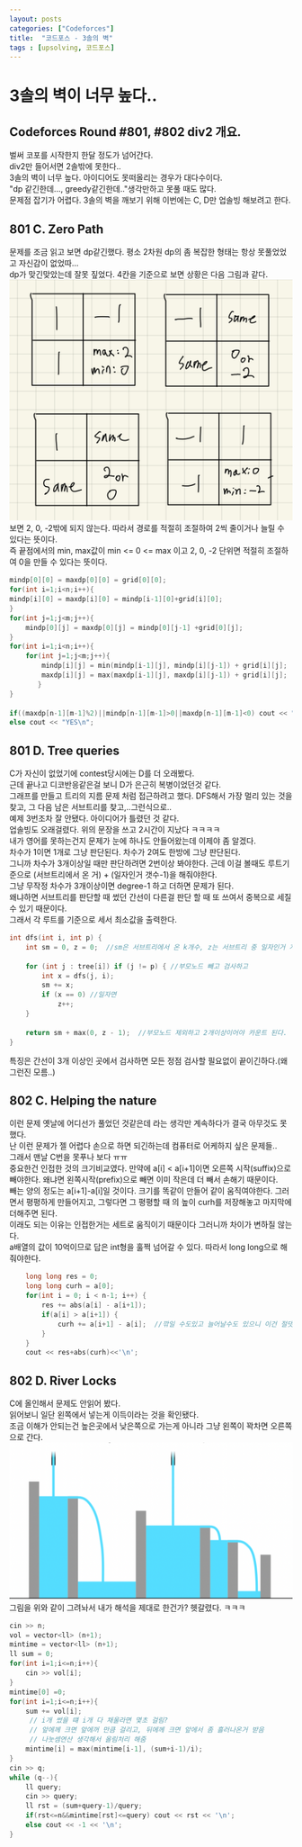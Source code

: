 ```yaml
---
layout: posts
categories: ["Codeforces"]
title:  "코드포스 - 3솔의 벽"
tags : [upsolving, 코드포스]
---
```


3솔의 벽이 너무 높다..
===============================

## Codeforces Round #801, #802 div2 개요.  
벌써 코포를 시작한지 한달 정도가 넘어간다.    
div2만 들어서면 2솔밖에 못한다..    
3솔의 벽이 너무 높다. 아이디어도 못떠올리는 경우가 대다수이다.    
"dp 같긴한데..., greedy같긴한데.."생각만하고 못풀 때도 많다.     
문제점 잡기가 어렵다. 3솔의 벽을 깨보기 위해 이번에는 C, D만 업솔빙 해보려고 한다.    

## 801 C. Zero Path
문제를 조금 읽고 보면 dp같긴했다. 평소 2차원 dp의 좀 복잡한 형태는 항상 못풀었었고 자신감이 없었따...  
dp가 맞긴맞았는데 잘못 짚었다. 4칸을 기준으로 보면 상황은 다음 그림과 같다.    
![여러 경우들](/assets/image/case.jpeg)  
보면 2, 0, -2밖에 되지 않는다. 따라서 경로를 적절히 조절하여 2씩 줄이거나 늘릴 수 있다는 뜻이다.    
즉 끝점에서의 min, max값이 min <= 0 <= max 이고 2, 0, -2 단위면 적절히 조절하여 0을 만들 수 있다는 뜻이다.    

``` cpp
mindp[0][0] = maxdp[0][0] = grid[0][0];
for(int i=1;i<n;i++){
mindp[i][0] = maxdp[i][0] = mindp[i-1][0]+grid[i][0];
}
for(int j=1;j<m;j++){
    mindp[0][j] = maxdp[0][j] = mindp[0][j-1] +grid[0][j];
}
for(int i=1;i<n;i++){
    for(int j=1;j<m;j++){
        mindp[i][j] = min(mindp[i-1][j], mindp[i][j-1]) + grid[i][j];
        maxdp[i][j] = max(maxdp[i-1][j], maxdp[i][j-1]) + grid[i][j];
       }
}   

if((maxdp[n-1][m-1]%2)||mindp[n-1][m-1]>0||maxdp[n-1][m-1]<0) cout << "NO\n"; 
else cout << "YES\n";
```

## 801 D. Tree queries
C가 자신이 없었기에 contest당시에는 D를 더 오래봤다.    
근데 끝나고 디코반응같은걸 보니 D가 은근히 복병이었던것 같다.    
그래프를 만들고 트리의 지름 문제 처럼 접근하려고 했다. DFS해서 가장 멀리 있는 것을 찾고, 그 다음 남은 서브트리를 찾고,..그런식으로..    
예제 3번조차 잘 안됐다. 아이디어가 틀렸던 것 같다.    
업솔빙도 오래걸렸다. 위의 문장을 쓰고 2시간이 지났다 ㅋㅋㅋㅋ     
내가 영어를 못하는건지 문제가 눈에 하나도 안들어왔는데 이제야 좀 알겠다.    
차수가 1이면 1개로 그냥 판단된다. 차수가 2여도 한방에 그냥 판단된다.    
그니까 차수가 3개이상일 때만 판단하려면 2번이상 봐야한다. 근데 이걸 볼때도 루트기준으로 (서브트리에서 온 거) + (일자인거 갯수-1)을 해줘야한다.    
그냥 무작정 차수가 3개이상이면 degree-1 하고 더하면 문제가 된다.   
왜냐하면 서브트리를 판단할 때 썼던 간선이 다른걸 판단 할 때 또 쓰여서 중복으로 세질 수 있기 때문이다.    
그래서 각 루트를 기준으로 세서 최소값을 출력한다.    
```cpp
int dfs(int i, int p) {
    int sm = 0, z = 0;  //sm은 서브트리에서 온 k개수, z는 서브트리 중 일자인거 개수이다
    
    for (int j : tree[i]) if (j != p) { //부모노드 빼고 검사하고
        int x = dfs(j, i);
        sm += x;
        if (x == 0) //일자면
            z++;
    }
    
    return sm + max(0, z - 1);  //부모노드 제외하고 2개이상이어야 카운트 된다.
}

```
특징은 간선이 3개 이상인 곳에서 검사하면 모든 정점 검사할 필요없이 끝이긴하다.(왜그런진 모름..)    

## 802 C. Helping the nature
이런 문제 옛날에 어디선가 풀었던 것같은데 라는 생각만 계속하다가 결국 아무것도 못했다.    
난 이런 문제가 젤 어렵다 손으로 하면 되긴하는데 컴퓨터로 어케하지 싶은 문제들..      
그래서 맨날 C번을 못푸나 보다 ㅠㅠ     
중요한건 인접한 것의 크기비교였다. 만약에 a[i] < a[i+1]이면 오른쪽 시작(suffix)으로 빼야한다. 왜냐면 왼쪽시작(prefix)으로 빼면 이미 작은데 더 빼서 손해기 때문이다.    
빼는 양의 정도는 a[i+1]-a[i]일 것이다. 크기를 똑같이 만들어 같이 움직여야한다.   그러면서 평평하게 만들어지고, 그렇다면 그 평평할 때 의  높이 curh를 저장해놓고 마지막에 더해주면 된다.    
이래도 되는 이유는 인접한거는 세트로 움직이기 때문이다 그러니까 차이가 변하질 않는다.     
a배열의 값이 10억이므로 답은 int형을 훌쩍 넘어갈 수 있다. 따라서 long long으로 해줘야한다.     
```cpp
    long long res = 0;
    long long curh = a[0];
    for(int i = 0; i < n-1; i++) {
        res += abs(a[i] - a[i+1]);
        if(a[i] > a[i+1]) {
            curh += a[i+1] - a[i];  //깎일 수도있고 늘어날수도 있으니 이건 절댓값 안붙여
        }
    }
    cout << res+abs(curh)<<'\n';
```


## 802 D. River Locks
C에 올인해서 문제도 안읽어 봤다.    
읽어보니 일단 왼쪽에서 넣는게 이득이라는 것을 확인됐다.     
조금 이해가 안되는건 높은곳에서 낮은쪽으로 가는게 아니라 그냥 왼쪽이 꽉차면 오른쪽으로 간다.    
![problem D](/assets/image/problem.png)      
그림을 위와 같이 그려놔서 내가 해석을 제대로 한건가? 헷갈렸다. ㅋㅋㅋ    
```cpp
cin >> n;
vol = vector<ll> (n+1);
mintime = vector<ll> (n+1);
ll sum = 0;
for(int i=1;i<=n;i++){
    cin >> vol[i];
}
mintime[0] =0;   
for(int i=1;i<=n;i++){
    sum += vol[i];
     // i개 썼을 떄 i개 다 채울라면 몇초 걸림? 
     // 앞에께 크면 앞에꺼 만큼 걸리고, 뒤에께 크면 앞에서 좀 흘러나온거 받음
     // 나눗셈연산 생각해서 올림처리 해줌
    mintime[i] = max(mintime[i-1], (sum+i-1)/i);   
}
cin >> q;
while (q--){
    ll query;
    cin >> query;
    ll rst = (sum+query-1)/query;
    if(rst<=n&&mintime[rst]<=query) cout << rst << '\n';
    else cout << -1 << '\n';
}
```
